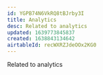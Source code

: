 ```yaml
---
id: YGPB74N6VkRQ8tBJrby3I
title: Analytics
desc: Related to analytics
updated: 1639773845837
created: 1638843134642
airtableId: recWXRZJdeOOx2KG0
---
```


Related to analytics
